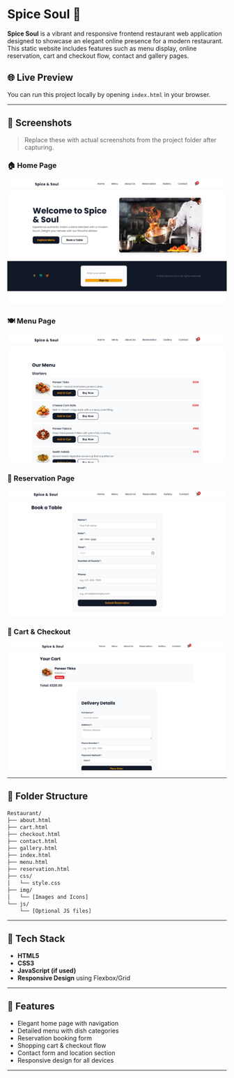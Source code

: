 
# Spice Soul 🍲

**Spice Soul** is a vibrant and responsive frontend restaurant web application designed to showcase an elegant online presence for a modern restaurant. This static website includes features such as menu display, online reservation, cart and checkout flow, contact and gallery pages.

## 🌐 Live Preview
You can run this project locally by opening `index.html` in your browser.

---

## 📸 Screenshots

> Replace these with actual screenshots from the project folder after capturing.

### 🏠 Home Page
![Home Page](screenshots/home.png)

### 🍽️ Menu Page
![Menu Page](screenshots/menu.png)

### 📅 Reservation Page
![Reservation Page](screenshots/reservation.png)

### 🛒 Cart & Checkout
![Check & Checkout Page](screenshots/checkout.png)

---

## 📁 Folder Structure

```
Restaurant/
├── about.html
├── cart.html
├── checkout.html
├── contact.html
├── gallery.html
├── index.html
├── menu.html
├── reservation.html
├── css/
│   └── style.css
├── img/
│   └── [Images and Icons]
└── js/
    └── [Optional JS files]
```

---

## 🧰 Tech Stack

- **HTML5**
- **CSS3**
- **JavaScript (if used)**
- **Responsive Design** using Flexbox/Grid

---

## 🚀 Features

- Elegant home page with navigation
- Detailed menu with dish categories
- Reservation booking form
- Shopping cart & checkout flow
- Contact form and location section
- Responsive design for all devices

---